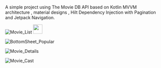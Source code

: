 A simple project using The Movie DB API based on Kotlin MVVM architecture , material designs , Hilt Dependency Injection with Pagination and Jetpack Navigation. 

![Movie_List](https://github.com/AbhayGiri47/TMDB_Movie/assets/73111636/841c36bc-dc6c-4dd9-b5e6-075afd877c83)
<img width="30px" src="https://github.com/AbhayGiri47/TMDB_Movie/assets/73111636/841c36bc-dc6c-4dd9-b5e6-075afd877c83" />

![BottomSheet_Popular](https://github.com/AbhayGiri47/TMDB_Movie/assets/73111636/1114282d-4de0-425d-8962-80d52f8b8990)



![Movie_Details](https://github.com/AbhayGiri47/TMDB_Movie/assets/73111636/11a80fd5-d340-438c-a3a4-6c8a18ad3237)


![Movie_Cast](https://github.com/AbhayGiri47/TMDB_Movie/assets/73111636/4bcb85a9-4901-40e4-a18a-d879a60e766d)
